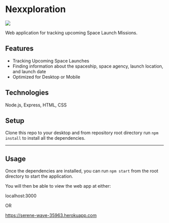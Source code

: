 # Nexxploration

![](https://i.imgur.com/NYVx5VZ.png)

Web application for tracking upcoming Space Launch Missions.

## Features
- Tracking Upcoming Space Launches
- Finding information about the spaceship, space agency, launch location, and launch date
- Optimized for Desktop or Mobile

## Technologies
Node.js, Express, HTML, CSS

## Setup
Clone this repo to your desktop and from repository root directory run `npm install` to install all the dependencies.

---

## Usage

Once the dependencies are installed, you can run  `npm start` from the root directory to start the application.

You will then be able to view the web app at either:

localhost:3000

OR

https://serene-wave-35963.herokuapp.com
